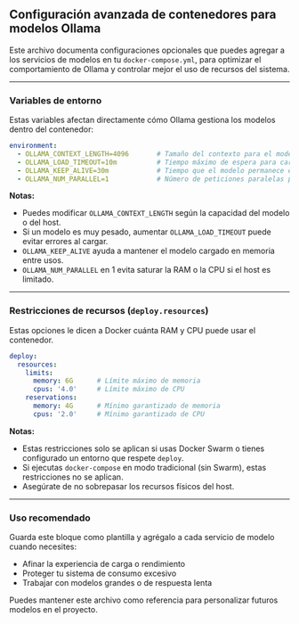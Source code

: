 ## Configuración avanzada de contenedores para modelos Ollama

Este archivo documenta configuraciones opcionales que puedes agregar a los servicios de modelos en tu `docker-compose.yml`, para optimizar el comportamiento de Ollama y controlar mejor el uso de recursos del sistema.

---

### Variables de entorno

Estas variables afectan directamente cómo Ollama gestiona los modelos dentro del contenedor:

```yaml
environment:
  - OLLAMA_CONTEXT_LENGTH=4096       # Tamaño del contexto para el modelo (tokens)
  - OLLAMA_LOAD_TIMEOUT=10m          # Tiempo máximo de espera para cargar el modelo
  - OLLAMA_KEEP_ALIVE=30m            # Tiempo que el modelo permanece en memoria sin uso
  - OLLAMA_NUM_PARALLEL=1            # Número de peticiones paralelas permitidas
```

**Notas:**

* Puedes modificar `OLLAMA_CONTEXT_LENGTH` según la capacidad del modelo o del host.
* Si un modelo es muy pesado, aumentar `OLLAMA_LOAD_TIMEOUT` puede evitar errores al cargar.
* `OLLAMA_KEEP_ALIVE` ayuda a mantener el modelo cargado en memoria entre usos.
* `OLLAMA_NUM_PARALLEL` en 1 evita saturar la RAM o la CPU si el host es limitado.

---

### Restricciones de recursos (`deploy.resources`)

Estas opciones le dicen a Docker cuánta RAM y CPU puede usar el contenedor.

```yaml
deploy:
  resources:
    limits:
      memory: 6G      # Límite máximo de memoria
      cpus: '4.0'     # Límite máximo de CPU
    reservations:
      memory: 4G      # Mínimo garantizado de memoria
      cpus: '2.0'     # Mínimo garantizado de CPU
```

**Notas:**

* Estas restricciones solo se aplican si usas Docker Swarm o tienes configurado un entorno que respete `deploy`.
* Si ejecutas `docker-compose` en modo tradicional (sin Swarm), estas restricciones no se aplican.
* Asegúrate de no sobrepasar los recursos físicos del host.

---

### Uso recomendado

Guarda este bloque como plantilla y agrégalo a cada servicio de modelo cuando necesites:

* Afinar la experiencia de carga o rendimiento
* Proteger tu sistema de consumo excesivo
* Trabajar con modelos grandes o de respuesta lenta

Puedes mantener este archivo como referencia para personalizar futuros modelos en el proyecto.
